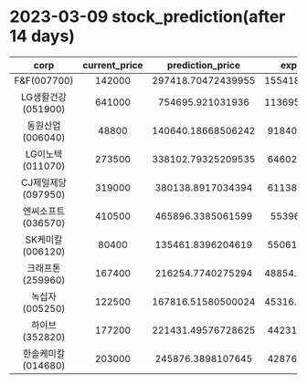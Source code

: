 # 2023-03-09 stock_prediction(after 14 days)

|   corp   |   current_price   |   prediction_price   |   expected_profit   |
|:--------:|:-----------------:|:--------------------:|:-------------------:|
|F&F(007700)|142000|297418.70472439955|155418.70472439955|
|LG생활건강(051900)|641000|754695.921031936|113695.92103193596|
|동원산업(006040)|48800|140640.18668506242|91840.18668506242|
|LG이노텍(011070)|273500|338102.79325209535|64602.79325209535|
|CJ제일제당(097950)|319000|380138.8917034394|61138.89170343941|
|엔씨소프트(036570)|410500|465896.3385061599|55396.3385061599|
|SK케미칼(006120)|80400|135461.8396204619|55061.83962046189|
|크래프톤(259960)|167400|216254.7740275294|48854.774027529405|
|녹십자(005250)|122500|167816.51580500024|45316.515805000236|
|하이브(352820)|177200|221431.49576728625|44231.49576728625|
|한솔케미칼(014680)|203000|245876.3898107645|42876.38981076449|
